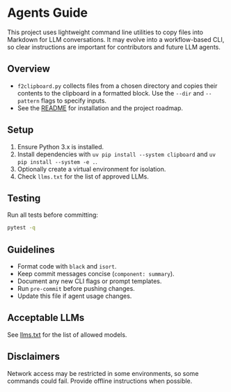 # Agents Guide

This project uses lightweight command line utilities to copy files into Markdown for LLM conversations. It may evolve into a workflow-based CLI, so clear instructions are important for contributors and future LLM agents.

## Overview
- `f2clipboard.py` collects files from a chosen directory and copies their contents to the clipboard in a formatted block. Use the `--dir` and `--pattern` flags to specify inputs.
- See the [README](README.md) for installation and the project roadmap.

## Setup
1. Ensure Python 3.x is installed.
2. Install dependencies with `uv pip install --system clipboard` and `uv pip install --system -e .`.
3. Optionally create a virtual environment for isolation.
4. Check `llms.txt` for the list of approved LLMs.

## Testing
Run all tests before committing:

```bash
pytest -q
```

## Guidelines
- Format code with `black` and `isort`.
- Keep commit messages concise (`component: summary`).
- Document any new CLI flags or prompt templates.
- Run `pre-commit` before pushing changes.
- Update this file if agent usage changes.

## Acceptable LLMs
See [llms.txt](llms.txt) for the list of allowed models.

## Disclaimers
Network access may be restricted in some environments, so some commands could fail. Provide offline instructions when possible.
